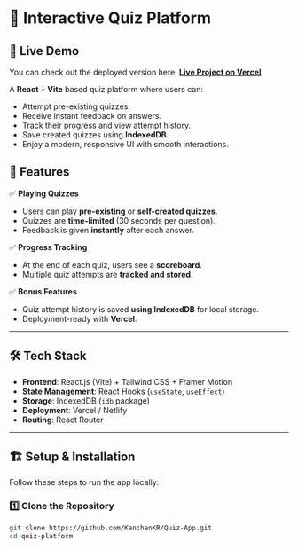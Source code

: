 # 🎯 Interactive Quiz Platform

## 🚀 Live Demo
You can check out the deployed version here: **[Live Project on Vercel](https://quiz-app-rho-green.vercel.app/)**

A **React + Vite** based quiz platform where users can:
- Attempt pre-existing quizzes.
- Receive instant feedback on answers.
- Track their progress and view attempt history.
- Save created quizzes using **IndexedDB**.
- Enjoy a modern, responsive UI with smooth interactions.

## 🚀 Features

✅ **Playing Quizzes**
- Users can play **pre-existing** or **self-created quizzes**.
- Quizzes are **time-limited** (30 seconds per question).
- Feedback is given **instantly** after each answer.

✅ **Progress Tracking**
- At the end of each quiz, users see a **scoreboard**.
- Multiple quiz attempts are **tracked and stored**.

✅ **Bonus Features**
- Quiz attempt history is saved **using IndexedDB** for local storage.
- Deployment-ready with **Vercel**.

---

## 🛠️ **Tech Stack**
- **Frontend**: React.js (Vite) + Tailwind CSS + Framer Motion
- **State Management**: React Hooks (`useState`, `useEffect`)
- **Storage**: IndexedDB (`idb` package)
- **Deployment**: Vercel / Netlify
- **Routing**: React Router

---

## 🏗️ **Setup & Installation**
Follow these steps to run the app locally:

### 1️⃣ **Clone the Repository**
```bash
git clone https://github.com/KanchanKR/Quiz-App.git
cd quiz-platform

